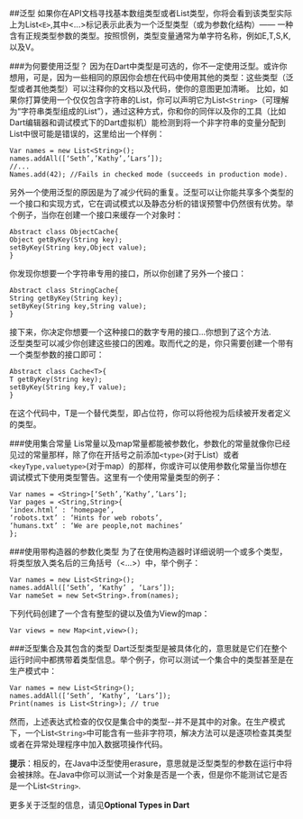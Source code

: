 ##泛型
如果你在API文档寻找基本数组类型或者List类型，你将会看到该类型实际上为List`<E>`,其中<...>标记表示此表为一个泛型类型（或为参数化结构）—— 一种含有正规类型参数的类型。按照惯例，类型变量通常为单字符名称，例如E,T,S,K,以及V。

###为何要使用泛型？
因为在Dart中类型是可选的，你不一定使用泛型。或许你想用，可是，因为一些相同的原因你会想在代码中使用其他的类型：这些类型（泛型或者其他类型）可以注释你的文档以及代码，使你的意图更加清晰。
比如，如果你打算使用一个仅仅包含字符串的List，你可以声明它为List`<String>`（可理解为“字符串类型组成的List”），通过这种方式，你和你的同伴以及你的工具（比如Dart编辑器和调试模式下的Dart虚拟机）能检测到将一个非字符串的变量分配到List中很可能是错误的，这里给出一个样例：  

~~~   
Var names = new List<String>();   
names.addAll([‘Seth’,’Kathy’,’Lars’]);  
//...   
Names.add(42); //Fails in checked mode (succeeds in production mode).  
~~~   
另外一个使用泛型的原因是为了减少代码的重复。泛型可以让你能共享多个类型的一个接口和实现方式，它在调试模式以及静态分析的错误预警中仍然很有优势。举个例子，当你在创建一个接口来缓存一个对象时： 
  
~~~
Abstract class ObjectCache{   
Object getByKey(String key);   
setByKey(String key,Object value);   
}   
~~~   
你发现你想要一个字符串专用的接口，所以你创建了另外一个接口：

~~~
Abstract class StringCache{
String getByKey(String key);
setByKey(String key,String value);
}
~~~
接下来，你决定你想要一个这种接口的数字专用的接口...你想到了这个方法.   
泛型类型可以减少你创建这些接口的困难。取而代之的是，你只需要创建一个带有一个类型参数的接口即可：

~~~
Abstract class Cache<T>{
T getByKey(String key);
setByKey(String key,T value);
}
~~~
在这个代码中，T是一个替代类型，即占位符，你可以将他视为后续被开发者定义的类型。

###使用集合常量
Lis常量以及map常量都能被参数化，参数化的常量就像你已经见过的常量那样，除了你在开括号之前添加`<type>`(对于List）或者`<keyType,valuetype>`(对于map）的那样，你或许可以使用参数化常量当你想在调试模式下使用类型警告。这里有一个使用常量类型的例子：

~~~
Var names = <String>[‘Seth’,’Kathy’,’Lars’];
Var pages = <String,String>{
‘index.html’ : ‘homepage’,
‘robots.txt’ : ‘Hints for web robots’,
‘humans.txt’ : ‘We are people,not machines’
};
~~~
###使用带构造器的参数化类型
为了在使用构造器时详细说明一个或多个类型，将类型放入类名后的三角括号（<...>）中，举个例子：

~~~
Var names = new List<String>();
names.addAll([‘Seth’, ‘Kathy’ , ‘Lars’]);
Var nameSet = new Set<String>.from(names);
~~~
下列代码创建了一个含有整型的键以及值为View的map：

~~~
Var views = new Map<int,view>();
~~~

###泛型集合及其包含的类型
Dart泛型类型是被具体化的，意思就是它们在整个运行时间中都携带着类型信息。举个例子，你可以测试一个集合中的类型甚至是在生产模式中：

~~~
Var names = new List<String>();
names.addAll([‘Seth’, ‘Kathy’, ‘Lars’]);
Print(names is List<String>); // true
~~~
然而，上述表达式检查的仅仅是集合中的类型--并不是其中的对象。在生产模式下，一个List`<String>`中可能含有一些非字符项，解决方法可以是逐项检查其类型或者在异常处理程序中加入数据项操作代码。  

**提示**：相反的，在Java中泛型使用erasure，意思就是泛型类型的参数在运行中将会被抹除。在Java中你可以测试一个对象是否是一个表，但是你不能测试它是否是一个List`<String>`.

更多关于泛型的信息，请见**Optional Types in Dart**


